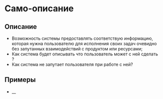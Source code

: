 # Само-описание
## Описание
- Возможность системы предоставлять соответствую информацию, которая нужна пользователю для исполнения своих задач очевидно без запутанных взаимодействий с продуктом или ресурсами;
- Как система будет описывать что пользователь может с ней сделать ?
- Как система не запутает пользователя при работе с ней?

## Примеры
- __